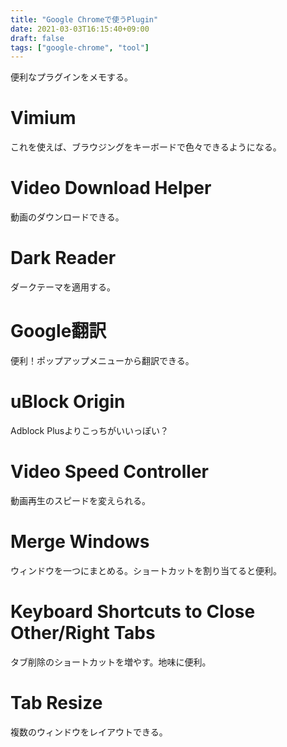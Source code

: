 ```yaml
---
title: "Google Chromeで使うPlugin"
date: 2021-03-03T16:15:40+09:00
draft: false
tags: ["google-chrome", "tool"]
---
```


便利なプラグインをメモする。

# Vimium
これを使えば、ブラウジングをキーボードで色々できるようになる。

# Video Download Helper
動画のダウンロードできる。

# Dark Reader
ダークテーマを適用する。

# Google翻訳
便利！ポップアップメニューから翻訳できる。

# uBlock Origin
Adblock Plusよりこっちがいいっぽい？

# Video Speed Controller
動画再生のスピードを変えられる。

# Merge Windows
ウィンドウを一つにまとめる。ショートカットを割り当てると便利。

# Keyboard Shortcuts to Close Other/Right Tabs
タブ削除のショートカットを増やす。地味に便利。

# Tab Resize
複数のウィンドウをレイアウトできる。
